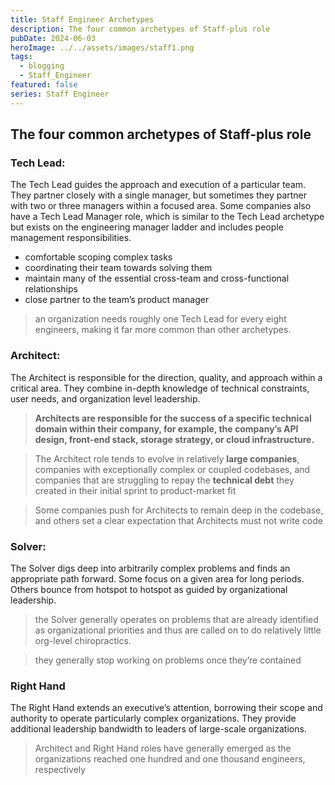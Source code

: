 ```yaml
---
title: Staff Engineer Archetypes
description: The four common archetypes of Staff-plus role
pubDate: 2024-06-03
heroImage: ../../assets/images/staff1.png
tags:
  - blogging
  - Staff_Engineer
featured: false
series: Staff Engineer
---
```

## The four common archetypes of Staff-plus role
###  Tech Lead:
The Tech Lead guides the approach and execution of a particular team. They partner closely with a single manager, but sometimes they partner with two or three managers within a focused area. Some companies also have a Tech Lead Manager role, which is similar to the Tech Lead archetype but exists on the engineering manager ladder and includes people management responsibilities.
- comfortable scoping complex tasks
- coordinating their team towards solving them
- maintain many of the essential cross-team and cross-functional relationships
- close partner to the team’s product manager

> an organization needs roughly one Tech Lead for every eight engineers, making it far more common than other archetypes.
### Architect:
The Architect is responsible for the direction, quality, and approach within a critical area. They combine in-depth knowledge of technical constraints, user needs, and organization level leadership.

> **Architects are responsible for the success of a specific technical domain within their company, for example, the company’s API design, front-end stack, storage strategy, or cloud infrastructure.**

> The Architect role tends to evolve in relatively **large companies**, companies with exceptionally complex or coupled codebases, and companies that are struggling to repay the **technical debt** they created in their initial sprint to product-market fit

> Some companies push for Architects to remain deep in the codebase, and others set a clear expectation that Architects must not write code
### Solver:
The Solver digs deep into arbitrarily complex problems and finds an appropriate path forward. Some focus on a given area for long periods. Others bounce from hotspot to hotspot as guided by organizational leadership.

> the Solver generally operates on problems that are already identified as organizational priorities and thus are called on to do relatively little org-level chiropractics.

> they generally stop working on problems once they’re contained
### Right Hand 
The Right Hand extends an executive’s attention, borrowing their scope and authority to operate particularly complex organizations. They provide additional leadership bandwidth to leaders of large-scale organizations.

> Architect and Right Hand roles have generally emerged as the organizations reached one hundred and one thousand engineers, respectively